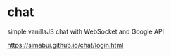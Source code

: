 # chat

simple vanillaJS chat with WebSocket and Google API

https://simabui.github.io/chat/login.html
